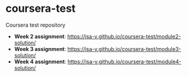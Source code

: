 # coursera-test
Coursera test repository

- **Week 2 assignment**: https://jsa-v.github.io/coursera-test/module2-solution/
- **Week 3 assignment**: https://jsa-v.github.io/coursera-test/module3-solution/
- **Week 4 assignment**: https://jsa-v.github.io/coursera-test/module4-solution/
